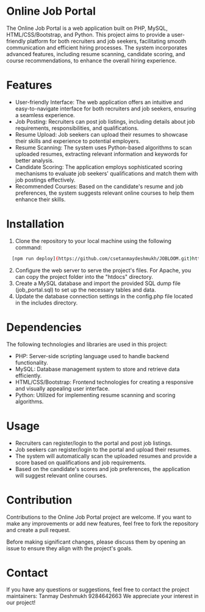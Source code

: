 # Online Job Portal
The Online Job Portal is a web application built on PHP, MySQL, HTML/CSS/Bootstrap, and Python. This project aims to provide a user-friendly platform for both recruiters and job seekers, facilitating smooth communication and efficient hiring processes. The system incorporates advanced features, including resume scanning, candidate scoring, and course recommendations, to enhance the overall hiring experience.
# Features
* User-friendly Interface: The web application offers an intuitive and easy-to-navigate interface for both recruiters and job seekers, ensuring a seamless experience.
* Job Posting: Recruiters can post job listings, including details about job requirements, responsibilities, and qualifications.
* Resume Upload: Job seekers can upload their resumes to showcase their skills and experience to potential employers.
* Resume Scanning: The system uses Python-based algorithms to scan uploaded resumes, extracting relevant information and keywords for better analysis.
* Candidate Scoring: The application employs sophisticated scoring mechanisms to evaluate job seekers' qualifications and match them with job postings effectively.
* Recommended Courses: Based on the candidate's resume and job preferences, the system suggests relevant online courses to help them enhance their skills.
# Installation
1. Clone the repository to your local machine using the following command:
```bash
  [npm run deploy](https://github.com/csetanmaydeshmukh/JOBLOOM.git)https://github.com/csetanmaydeshmukh/JOBLOOM.git
```
2. Configure the web server to serve the project's files. For Apache, you can copy the project folder into the "htdocs" directory.
3. Create a MySQL database and import the provided SQL dump file (job_portal.sql) to set up the necessary tables and data.
4. Update the database connection settings in the config.php file located in the includes directory.
# Dependencies
The following technologies and libraries are used in this project:
* PHP: Server-side scripting language used to handle backend functionality.
* MySQL: Database management system to store and retrieve data efficiently.
* HTML/CSS/Bootstrap: Frontend technologies for creating a responsive and visually appealing user interface.
* Python: Utilized for implementing resume scanning and scoring algorithms.
# Usage
* Recruiters can register/login to the portal and post job listings.
* Job seekers can register/login to the portal and upload their resumes.
* The system will automatically scan the uploaded resumes and provide a score based on qualifications and job requirements.
* Based on the candidate's scores and job preferences, the application will suggest relevant online courses.

# Contribution
Contributions to the Online Job Portal project are welcome. If you want to make any improvements or add new features, feel free to fork the repository and create a pull request.

Before making significant changes, please discuss them by opening an issue to ensure they align with the project's goals.
# Contact
If you have any questions or suggestions, feel free to contact the project maintainers:
Tanmay Deshmukh
9284642663
We appreciate your interest in our project!
